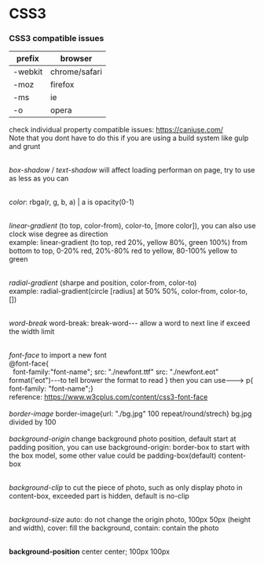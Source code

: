# CSS3
### CSS3 compatible issues
| prefix  | browser       |
|---------|---------------|
| -webkit | chrome/safari |
| -moz    | firefox       |
| -ms     | ie            |
| -o      | opera         |

check individual property compatible issues: https://caniuse.com/<br /> 
Note that you dont have to do this if you are using a build system like gulp and grunt<br /><br />

*box-shadow* / *text-shadow* will affect loading performan on page, try to use as less as you can <br /><br />

*color*: rbga(r, g, b, a) | a is opacity(0-1) <br /><br />

*linear-gradient* (to top, color-from), color-to, [more color]), you can also use clock wise degree as direction<br />
example: linear-gradient (to top, red 20%, yellow 80%, green 100%) from bottom to top, 0-20% red, 20%-80% red to yellow, 80-100% yellow to green <br /> <br />

*radial-gradient* (sharpe and position, color-from, color-to)<br />
example: radial-gradient(circle [radius] at 50% 50%, color-from, color-to, [])<br/><br/>

*word-break*      word-break: break-word--- allow a word to next line if exceed the width limit<br/><br/>

*font-face* to import a new font<br/>
@font-face{                               
    font-family:"font-name";
    src: "./newfont.ttf"
    src: "./newfont.eot" format('eot")---to tell brower the format to read
    }   then you can use---> p{ font-family: "font-name";}<br/>
reference: https://www.w3cplus.com/content/css3-font-face
    <br/><br/>
*border-image* border-image{url: "./bg.jpg" 100 repeat/round/strech}  bg.jpg divided by 100<br/><br/>
*background-origin* change background photo position, default start at padding position, you can use background-origin: border-box to start with the box model, some other value could be padding-box(default) content-box<br/><br/>

*background-clip* to cut the piece of photo, such as only display photo in content-box, exceeded part is hidden, default is no-clip<br/><br/>

*background-size* auto: do not change the origin photo, 100px 50px (height and width), cover: fill the background, contain: contain the photo <br/><br/>

**background-position** center center; 100px 100px

